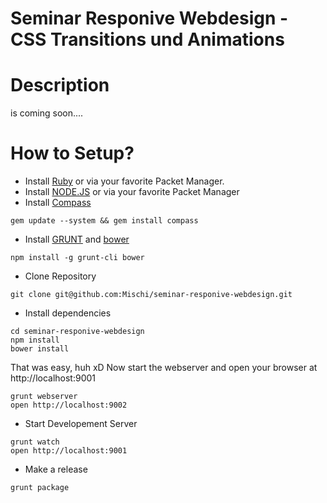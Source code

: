 Seminar Responive Webdesign - CSS Transitions und Animations
===========================

# Description

is coming soon....

# How to Setup?

* Install [Ruby](http://www.ruby-lang.org/en/downloads/) or via your favorite Packet Manager.
* Install [NODE.JS](http://nodejs.org/) or via your favorite Packet Manager
* Install [Compass](http://compass-style.org/) 

```
gem update --system && gem install compass
```

* Install [GRUNT](http://gruntjs.com/) and [bower](http://bower.io/)

```
npm install -g grunt-cli bower
```

* Clone Repository

```
git clone git@github.com:Mischi/seminar-responive-webdesign.git
```

* Install dependencies

```
cd seminar-responive-webdesign
npm install
bower install
```

That was easy, huh xD
Now start the webserver and open your browser at http://localhost:9001

```
grunt webserver
open http://localhost:9002
```

* Start Developement Server

```
grunt watch
open http://localhost:9001
```

* Make a release

```
grunt package
```
